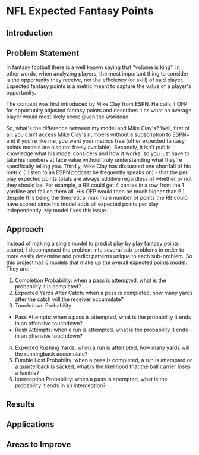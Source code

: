 # NFL Expected Fantasy Points

## Introduction

## Problem Statement

In fantasy football there is a well known saying that "volume is king". In other words, when analyzing players, the most important thing to consider is the opportunity they receive, not the efficiency (or skill) of said player. Expected fantasy points is a metric meant to capture the value of a player's opportunity. 

The concept was first introduced by Mike Clay from ESPN. He calls it OFP for opportunity adjusted fantasy points and describes it as what an average player would most likely score given the workload. 

So, what's the difference between my model and Mike Clay's? Well, first of all, you can't access Mike Clay's numbers without a subscription to ESPN+ and if you're like me, you want your metrics free (other expected fantasy points models are also not freely available). Secondly, it isn't public knowledge what his model considers and how it works, so you just have to take his numbers at face value without truly understanding what they're specifically telling you. Thirdly, Mike Clay has discussed one shortfall of his metric (I listen to an ESPN podcast he frequently speaks on) - that the per play expected points totals are always additive regardless of whether or not they should be. For example, a RB could get 4 carries in a row from the 1 yardline and fail on them all. His OFP would then be much higher than 6.1, despite this being the theoretical maximum number of points the RB could have scored since his model adds all expected points per play independently. My model fixes this issue.

## Approach

Instead of making a single model to predict play by play fantasy points scored, I decomposed the problem into several sub-problems in order to more easily determine and predict patterns unique to each sub-problem. So this project has 6 models that make up the overall expected points model. They are:
1. Completion Probability: when a pass is attempted, what is the probability it is completed?
2. Expected Yards After Catch: when a pass is completed, how many yards after the catch will the receiver accumulate?
3. Touchdown Probability: 
  * Pass Attempts: when a pass is attempted, what is the probability it ends in an offensive touchdown?
  * Rush Attempts: when a run is attempted, what is the probability it ends in an offensive touchdown?
4. Expected Rushing Yards: when a run is attempted, how many yards will the runningback accumulate?
5. Fumble Lost Probabilty: when a pass is completed, a run is attempted or a quarterback is sacked, what is the likelihood that the ball carrier loses a fumble? 
6. Interception Probability: when a pass is attempted, what is the probability it ends in an interception?

## Results

## Applications

## Areas to Improve


